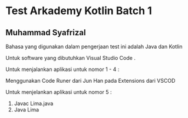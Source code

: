 # Test Arkademy Kotlin Batch 1
## Muhammad Syafrizal

Bahasa yang digunakan dalam pengerjaan test ini adalah Java dan Kotlin 

Untuk software yang dibutuhkan Visual Studio Code .

Untuk menjalankan aplikasi untuk nomor 1 - 4 :

Menggunakan Code Runer dari Jun Han pada Extensions dari VSCOD

Untuk menjelankan aplikasi untuk nomor 5 : 

1. Javac Lima.java
2. Java Lima